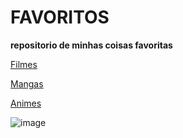 # FAVORITOS

**repositorio de minhas coisas favoritas**

[Filmes](https://ggvictor.github.io/favorites/moviesfav/index.html)

[Mangas](https://ggvictor.github.io/favorites/mangafav/index.html) 

[Animes](https://ggvictor.github.io/favorites/animesfav/anime.html) 

![image](https://github.com/ggvictor/favorites/assets/107512940/e780cfd5-a517-4046-9dc8-3059a8afa9e8)

